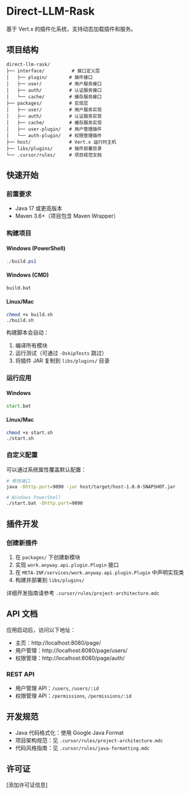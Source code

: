 # Direct-LLM-Rask

基于 Vert.x 的插件化系统，支持动态加载插件和服务。

## 项目结构

```
direct-llm-rask/
├── interface/          # 接口定义层
│   ├── plugin/        # 插件接口
│   ├── user/          # 用户服务接口
│   ├── auth/          # 认证服务接口
│   └── cache/         # 缓存服务接口
├── packages/          # 实现层
│   ├── user/          # 用户服务实现
│   ├── auth/          # 认证服务实现
│   ├── cache/         # 缓存服务实现
│   ├── user-plugin/   # 用户管理插件
│   └── auth-plugin/   # 权限管理插件
├── host/              # Vert.x 运行时主机
├── libs/plugins/      # 插件部署目录
└── .cursor/rules/     # 项目规范文档
```

## 快速开始

### 前置要求

- Java 17 或更高版本
- Maven 3.6+（项目包含 Maven Wrapper）

### 构建项目

#### Windows (PowerShell)
```powershell
./build.ps1
```

#### Windows (CMD)
```cmd
build.bat
```

#### Linux/Mac
```bash
chmod +x build.sh
./build.sh
```

构建脚本会自动：
1. 编译所有模块
2. 运行测试（可通过 `-DskipTests` 跳过）
3. 将插件 JAR 复制到 `libs/plugins/` 目录

### 运行应用

#### Windows
```cmd
start.bat
```

#### Linux/Mac
```bash
chmod +x start.sh
./start.sh
```

### 自定义配置

可以通过系统属性覆盖默认配置：

```bash
# 修改端口
java -Dhttp.port=9090 -jar host/target/host-1.0.0-SNAPSHOT.jar

# Windows PowerShell
./start.bat -Dhttp.port=9090
```

## 插件开发

### 创建新插件

1. 在 `packages/` 下创建新模块
2. 实现 `work.anyway.api.plugin.Plugin` 接口
3. 在 `META-INF/services/work.anyway.api.plugin.Plugin` 中声明实现类
4. 构建并部署到 `libs/plugins/`

详细开发指南请参考 `.cursor/rules/project-architecture.mdc`

## API 文档

应用启动后，访问以下地址：

- 主页：http://localhost:8080/page/
- 用户管理：http://localhost:8080/page/users/
- 权限管理：http://localhost:8080/page/auth/

### REST API

- 用户管理 API：`/users`, `/users/:id`
- 权限管理 API：`/permissions`, `/permissions/:id`

## 开发规范

- Java 代码格式化：使用 Google Java Format
- 项目架构规范：见 `.cursor/rules/project-architecture.mdc`
- 代码风格指南：见 `.cursor/rules/java-formatting.mdc`

## 许可证

[添加许可证信息] 